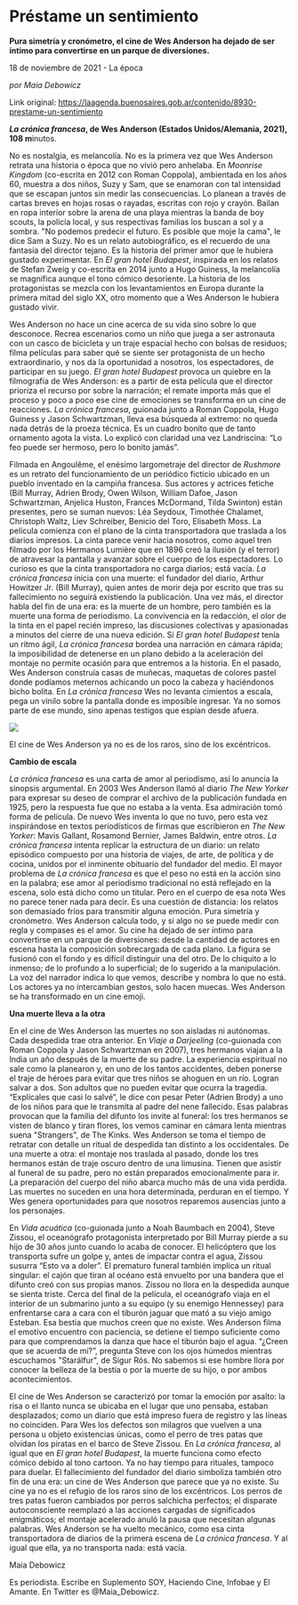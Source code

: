 # Préstame un sentimiento

**Pura simetría y cronómetro, el cine de Wes Anderson ha dejado de ser íntimo para convertirse en un parque de diversiones.**

18 de noviembre de 2021 - La época

_por Maia Debowicz_

Link original: https://laagenda.buenosaires.gob.ar/contenido/8930-prestame-un-sentimiento



*****La crónica francesa*, de Wes Anderson (Estados Unidos/Alemania, 2021), 10**8 m**inutos.




No es nostalgia, es melancolía. No es la primera vez que Wes Anderson retrata una historia o época que no vivió pero anhelaba. En *Moonrise Kingdom* (co-escrita en 2012 con Roman Coppola), ambientada en los años 60, muestra a dos niños, Suzy y Sam, que se enamoran con tal intensidad que se escapan juntos sin medir las consecuencias. Lo planean a través de cartas breves en hojas rosas o rayadas, escritas con rojo y crayón. Bailan en ropa interior sobre la arena de una playa mientras la banda de boy scouts, la policía local, y sus respectivas familias los buscan a sol y a sombra. "No podemos predecir el futuro. Es posible que moje la cama", le dice Sam a Suzy. No es un relato autobiográfico, es el recuerdo de una fantasía del director tejano. Es la historia del primer amor que le hubiera gustado experimentar. En *El gran hotel Budapest*, inspirada en los relatos de Stefan Zweig y co-escrita en 2014 junto a Hugo Guiness, la melancolía se magnifica aunque el tono cómico desoriente. La historia de los protagonistas se mezcla con los levantamientos en Europa durante la primera mitad del siglo XX, otro momento que a Wes Anderson le hubiera gustado vivir.




Wes Anderson no hace un cine acerca de su vida sino sobre lo que desconoce. Recrea escenarios como un niño que juega a ser astronauta con un casco de bicicleta y un traje espacial hecho con bolsas de residuos; filma películas para saber qué se siente ser protagonista de un hecho extraordinario, y nos da la oportunidad a nosotros, los espectadores, de participar en su juego. *El gran hotel Budapest* provoca un quiebre en la filmografía de Wes Anderson: es a partir de esta película que el director prioriza el recurso por sobre la narración; el remate importa más que el proceso y poco a poco ese cine de emociones se transforma en un cine de reacciones. *La crónica francesa*, guionada junto a Roman Coppola, Hugo Guiness y Jason Schwartzman, lleva esa búsqueda al extremo: no queda nada detrás de la proeza técnica. Es un cuadro bonito que de tanto ornamento agota la vista. Lo explicó con claridad una vez Landriscina: “Lo feo puede ser hermoso, pero lo bonito jamás”.




Filmada en Angoulême, el enésimo largometraje del director de *Rushmore* es un retrato del funcionamiento de un periódico ficticio ubicado en un pueblo inventado en la campiña francesa. Sus actores y actrices fetiche (Bill Murray, Adrien Brody, Owen Wilson, William Dafoe, Jason Schwartzman, Anjelica Huston, Frances McDormand, Tilda Swinton) están presentes, pero se suman nuevos: Léa Seydoux, Timothée Chalamet, Christoph Waltz, Liev Schreiber, Benicio del Toro, Elisabeth Moss. La película comienza con el plano de la cinta transportadora que traslada a los diarios impresos. La cinta parece venir hacia nosotros, como aquel tren filmado por los Hermanos Lumière que en 1896 creó la ilusión (y el terror) de atravesar la pantalla y avanzar sobre el cuerpo de los espectadores. Lo curioso es que la cinta transportadora no carga diarios; está vacía. *La crónica francesa* inicia con una muerte: el fundador del diario, Arthur Howitzer Jr. (Bill Murray), quien antes de morir deja por escrito que tras su fallecimiento no seguirá existiendo la publicación. Una vez más, el director habla del fin de una era: es la muerte de un hombre, pero también es la muerte una forma de periodismo. La convivencia en la redacción, el olor de la tinta en el papel recién impreso, las discusiones colectivas y apasionadas a minutos del cierre de una nueva edición. Si *El gran hotel Budapest* tenía un ritmo ágil, *La crónica francesa* bordea una narración en cámara rápida; la imposibilidad de detenerse en un plano debido a la aceleración del montaje no permite ocasión para que entremos a la historia. En el pasado, Wes Anderson construía casas de muñecas, maquetas de colores pastel donde podíamos meternos achicando un poco la cabeza y haciéndonos bicho bolita. En *La crónica francesa* Wes no levanta cimientos a escala, pega un vinilo sobre la pantalla donde es imposible ingresar. Ya no somos parte de ese mundo, sino apenas testigos que espían desde afuera.




![](https://cdn.feater.me/files/images/114960/12f578da-b94b-4949-9760-5fad6863bf9f.jpg)




El cine de Wes Anderson ya no es de los raros, sino de los excéntricos.




**Cambio de escala**




*La crónica francesa* es una carta de amor al periodismo, así lo anuncia la sinopsis argumental. En 2003 Wes Anderson llamó al diario *The New Yorker* para expresar su deseo de comprar el archivo de la publicación fundada en 1925, pero la respuesta fue que no estaba a la venta. Esa admiración tomó forma de película. De nuevo Wes inventa lo que no tuvo, pero esta vez inspirándose en textos periodísticos de firmas que escribieron en *The New Yorker*: Mavis Gallant, Rosamond Bernier, James Baldwin, entre otros. *La crónica francesa* intenta replicar la estructura de un diario: un relato episódico compuesto por una historia de viajes, de arte, de política y de cocina, unidos por el inminente obituario del fundador del medio. El mayor problema de *La crónica francesa* es que el peso no está en la acción sino en la palabra; ese amor al periodismo tradicional no está reflejado en la escena, solo está dicho como un titular. Pero en el cuerpo de esa nota Wes no parece tener nada para decir. Es una cuestión de distancia: los relatos son demasiado fríos para transmitir alguna emoción. Pura simetría y cronómetro. Wes Anderson calcula todo, y si algo no se puede medir con regla y compases es el amor. Su cine ha dejado de ser íntimo para convertirse en un parque de diversiones: desde la cantidad de actores en escena hasta la composición sobrecargada de cada plano. La figura se fusionó con el fondo y es difícil distinguir una del otro. De lo chiquito a lo inmenso; de lo profundo a lo superficial; de lo sugerido a la manipulación. La voz del narrador indica lo que vemos, describe y nombra lo que no está. Los actores ya no intercambian gestos, solo hacen muecas. Wes Anderson se ha transformado en un cine emoji.




**Una muerte lleva a la otra**




En el cine de Wes Anderson las muertes no son aisladas ni autónomas. Cada despedida trae otra anterior. En *Viaje a Darjeeling* (co-guionada con Roman Coppola y Jason Schwartzman en 2007), tres hermanos viajan a la India un año después de la muerte de su padre. La experiencia espiritual no sale como la planearon y, en uno de los tantos accidentes, deben ponerse el traje de héroes para evitar que tres niños se ahoguen en un río. Logran salvar a dos. Son adultos que no pueden evitar que ocurra la tragedia. “Explícales que casi lo salvé”, le dice con pesar Peter (Adrien Brody) a uno de los niños para que le transmita al padre del nene fallecido. Esas palabras provocan que la familia del difunto los invite al funeral: los tres hermanos se visten de blanco y tiran flores, los vemos caminar en cámara lenta mientras suena "Strangers", de The Kinks. Wes Anderson se toma el tiempo de retratar con detalle un ritual de despedida tan distinto a los occidentales. De una muerte a otra: el montaje nos traslada al pasado, donde los tres hermanos están de traje oscuro dentro de una limusina. Tienen que asistir al funeral de su padre, pero no están preparados emocionalmente para ir. La preparación del cuerpo del niño abarca mucho más de una vida perdida. Las muertes no suceden en una hora determinada, perduran en el tiempo. Y Wes genera oportunidades para que nosotros reparemos ausencias junto a los personajes.




En *Vida acuática* (co-guionada junto a Noah Baumbach en 2004), Steve Zissou, el oceanógrafo protagonista interpretado por Bill Murray pierde a su hijo de 30 años junto cuando lo acaba de conocer. El helicóptero que los transporta sufre un golpe y, antes de impactar contra el agua, Zissou susurra “Esto va a doler”. El prematuro funeral también implica un ritual singular: el cajón que tiran al océano está envuelto por una bandera que el difunto creó con sus propias manos. Zissou no llora en la despedida aunque se sienta triste. Cerca del final de la película, el oceanógrafo viaja en el interior de un submarino junto a su equipo (y su enemigo Hennessey) para enfrentarse cara a cara con el tiburón jaguar que mató a su viejo amigo Esteban. Esa bestia que muchos creen que no existe. Wes Anderson filma el emotivo encuentro con paciencia, se detiene el tiempo suficiente como para que comprendamos la danza que hace el tiburón bajo el agua. “¿Creen que se acuerda de mí?”, pregunta Steve con los ojos húmedos mientras escuchamos "Starálfur", de Sigur Rós. No sabemos si ese hombre llora por conocer la belleza de la bestia o por la muerte de su hijo, o por ambos acontecimientos.




El cine de Wes Anderson se caracterizó por tomar la emoción por asalto: la risa o el llanto nunca se ubicaba en el lugar que uno pensaba, estaban desplazados; como un diario que está impreso fuera de registro y las líneas no coinciden. Para Wes los defectos son milagros que vuelven a una persona u objeto existencias únicas, como el perro de tres patas que olvidan los piratas en el barco de Steve Zissou. En *La crónica francesa*, al igual que en *El gran hotel Budapest*, la muerte funciona como efecto cómico debido al tono cartoon. Ya no hay tiempo para rituales, tampoco para duelar. El fallecimiento del fundador del diario simboliza también otro fin de una era: un cine de Wes Anderson que parece que ya no existe. Su cine ya no es el refugio de los raros sino de los excéntricos. Los perros de tres patas fueron cambiados por perros salchicha perfectos; el disparate autoconsciente reemplazó a las acciones cargadas de significados enigmáticos; el montaje acelerado anuló la pausa que necesitan algunas palabras. Wes Anderson se ha vuelto mecánico, como esa cinta transportadora de diarios de la primera escena de *La crónica francesa*. Y al igual que ella, ya no transporta nada: está vacía.




Maia Debowicz




Es periodista. Escribe en Suplemento SOY, Haciendo Cine, Infobae y El Amante. En Twitter es @Maia\_Debowicz.



